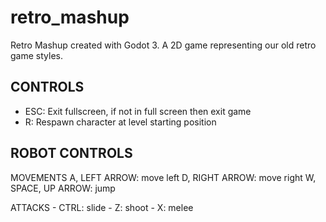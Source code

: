 # retro_mashup
Retro Mashup created with Godot 3. A 2D game representing our old
retro game styles.

## CONTROLS
  - ESC: Exit fullscreen, if not in full screen then exit game
  - R: Respawn character at level starting position


## ROBOT CONTROLS
   MOVEMENTS
      A, LEFT ARROW: move left
      D, RIGHT ARROW: move right
      W, SPACE, UP ARROW: jump 
  
   ATTACKS
      - CTRL: slide
      - Z: shoot
      - X: melee
      

